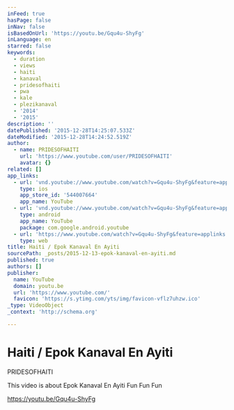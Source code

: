 ```yaml
---
inFeed: true
hasPage: false
inNav: false
isBasedOnUrl: 'https://youtu.be/Gqu4u-ShyFg'
inLanguage: en
starred: false
keywords:
  - duration
  - views
  - haiti
  - kanaval
  - pridesofhaiti
  - pwa
  - kale
  - plezikanaval
  - '2014'
  - '2015'
description: ''
datePublished: '2015-12-28T14:25:07.533Z'
dateModified: '2015-12-28T14:24:52.519Z'
author:
  - name: PRIDESOFHAITI
    url: 'https://www.youtube.com/user/PRIDESOFHAITI'
    avatar: {}
related: []
app_links:
  - url: 'vnd.youtube://www.youtube.com/watch?v=Gqu4u-ShyFg&feature=applinks'
    type: ios
    app_store_id: '544007664'
    app_name: YouTube
  - url: 'vnd.youtube://www.youtube.com/watch?v=Gqu4u-ShyFg&feature=applinks'
    type: android
    app_name: YouTube
    package: com.google.android.youtube
  - url: 'https://www.youtube.com/watch?v=Gqu4u-ShyFg&feature=applinks'
    type: web
title: Haiti / Epok Kanaval En Ayiti
sourcePath: _posts/2015-12-13-epok-kanaval-en-ayiti.md
published: true
authors: []
publisher:
  name: YouTube
  domain: youtu.be
  url: 'https://www.youtube.com/'
  favicon: 'https://s.ytimg.com/yts/img/favicon-vflz7uhzw.ico'
_type: VideoObject
_context: 'http://schema.org'

---
```

# Haiti / Epok Kanaval En Ayiti

PRIDESOFHAITI

This video is about Epok Kanaval En Ayiti Fun Fun Fun

https://youtu.be/Gqu4u-ShyFg